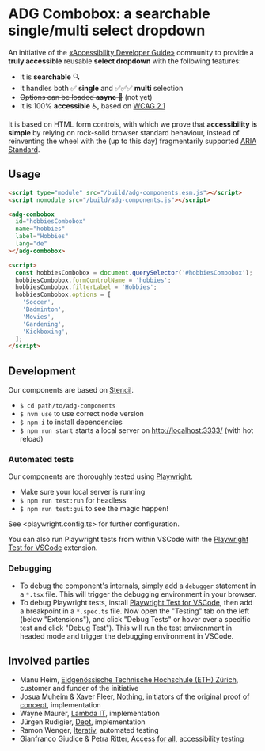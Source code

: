 # ADG Combobox: a searchable single/multi select dropdown

An initiative of the [«Accessibility Developer Guide»](https://www.accessibility-developer-guide.com/) community to provide a **truly accessible** reusable **select dropdown** with the following features:

- It is **searchable** 🔍
- It handles both ✅ **single** and ✅✅✅ **multi** selection
- ~~Options can be loaded **async** 🧩~~ (not yet)
- It is 100% **accessible** ♿️, based on [WCAG 2.1](https://www.w3.org/TR/WCAG21/)

It is based on HTML form controls, with which we prove that **accessibility is simple** by relying on rock-solid browser standard behaviour, instead of reinventing the wheel with the (up to this day) fragmentarily supported [ARIA Standard](https://www.w3.org/WAI/standards-guidelines/aria/).

## Usage

```html
<script type="module" src="/build/adg-components.esm.js"></script>
<script nomodule src="/build/adg-components.js"></script>

<adg-combobox
  id="hobbiesCombobox"
  name="hobbies"
  label="Hobbies"
  lang="de"
></adg-combobox>

<script>
  const hobbiesCombobox = document.querySelector('#hobbiesCombobox');
  hobbiesCombobox.formControlName = 'hobbies';
  hobbiesCombobox.filterLabel = 'Hobbies';
  hobbiesCombobox.options = [
    'Soccer',
    'Badminton',
    'Movies',
    'Gardening',
    'Kickboxing',
  ];
</script>
```

## Development

Our components are based on [Stencil](https://stenciljs.com/).

- `$ cd path/to/adg-components`
- `$ nvm use` to use correct node version
- `$ npm i` to install dependencies
- `$ npm run start` starts a local server on <http://localhost:3333/> (with hot reload)

### Automated tests

Our components are thoroughly tested using [Playwright](https://playwright.dev/).

- Make sure your local server is running
- `$ npm run test:run` for headless
- `$ npm run test:gui` to see the magic happen!

See <playwright.config.ts> for further configuration.

You can also run Playwright tests from within VSCode with the [Playwright Test for VSCode](https://marketplace.visualstudio.com/items?itemName=ms-playwright.playwright) extension.

### Debugging

- To debug the component's internals, simply add a `debugger` statement in a `*.tsx` file. This will trigger the debugging environment in your browser.
- To debug Playwright tests, install [Playwright Test for VSCode](https://marketplace.visualstudio.com/items?itemName=ms-playwright.playwright), then add a breakpoint in a `*.spec.ts` file. Now open the "Testing" tab on the left (below "Extensions"), and click "Debug Tests" or hover over a specific test and click "Debug Test"). This will run the test environment in headed mode and trigger the debugging environment in VSCode.

## Involved parties

- Manu Heim, [Eidgenössische Technische Hochschule (ETH) Zürich](https://www.ethz.ch/), customer and funder of the initiative
- Josua Muheim & Xaver Fleer, [Nothing](https://www.nothing.ch/), initiators of the original [proof of concept](https://github.com/NothingAG/accessible-dropdown/), implementation
- Wayne Maurer, [Lambda IT](https://lambda-it.ch/), implementation
- Jürgen Rudigier, [Dept](https://www.deptagency.com/), implementation
- Ramon Wenger, [Iterativ](https://www.iterativ.ch/), automated testing
- Gianfranco Giudice & Petra Ritter, [Access for all](https://www.access-for-all.ch/), accessibility testing
